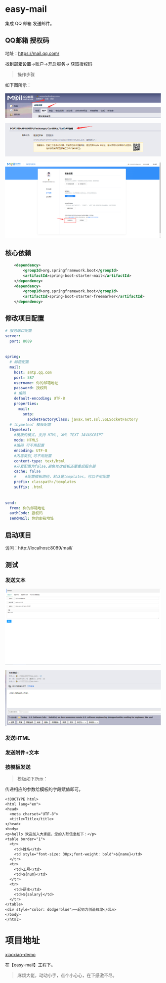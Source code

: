 # easy-mail

集成 QQ 邮箱 发送邮件。


## QQ邮箱 授权码

地址：https://mail.qq.com/

找到邮箱设置->账户->开启服务-> 获取授权码

> 操作步骤

如下图所示：

![](img/img.png)

![](img/img_1.png)

![](img/img_2.png)

## 核心依赖

```xml
    <dependency>
        <groupId>org.springframework.boot</groupId>
        <artifactId>spring-boot-starter-mail</artifactId>
    </dependency>
    <dependency>
        <groupId>org.springframework.boot</groupId>
        <artifactId>spring-boot-starter-freemarker</artifactId>
    </dependency>
```

## 修改项目配置

```yml
# 服务端口配置
server:
  port: 8089


spring:
  # 邮箱配置
  mail:
    host: smtp.qq.com
    port: 587
    username: 你的邮箱地址
    password: 授权码
    # 编码
    default-encoding: UTF-8
    properties:
      mail:
        smtp:
          socketFactoryClass: javax.net.ssl.SSLSocketFactory
  # thymeleaf 模板配置
  thymeleaf:
    #模板的模式，支持 HTML, XML TEXT JAVASCRIPT
    mode: HTML5
    #编码 可不用配置
    encoding: UTF-8
    #内容类别,可不用配置
    content-type: text/html
    #开发配置为false,避免修改模板还要重启服务器
    cache: false
    #    #配置模板路径，默认是templates，可以不用配置
    prefix: classpath:/templates
    suffix: .html


send:
  from: 你的邮箱地址
  authCode: 授权码
  sendMail: 你的邮箱地址
```

## 启动项目

访问：http://localhost:8089/mail/

## 测试

### 发送文本

![](img/img_3.png)

![](img/img_4.png)


### 发送HTML



### 发送附件+文本



### 按模板发送

> 模板如下所示：

传递相应的参数给模板的字段赋值即可。

```ftl
<!DOCTYPE html>
<html lang="en">
<head>
  <meta charset="UTF-8">
  <title>Title</title>
</head>
<body>
<p>hello 欢迎加入大家庭，您的入职信息如下：</p>
<table border="1">
  <tr>
    <td>姓名</td>
    <td style="font-size: 30px;font-weight: bold">${name}</td>
  </tr>
  <tr>
    <td>工号</td>
    <td>${num}</td>
  </tr>
  <tr>
    <td>薪水</td>
    <td>${salary}</td>
  </tr>
</table>
<div style="color: dodgerblue">一起努力创造辉煌</div>
</body>
</html>
```



# 项目地址

[xiaoxiao-demo](https://gitee.com/HelloWangXianLin/xiaoxiao-demo )

在【easy-mail】工程下。

> 麻烦大佬，动动小手，点个小心心，在下感激不尽。


